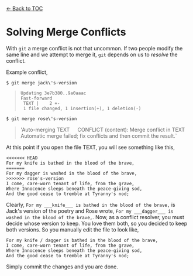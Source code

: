 [<- Back to TOC](https://github.com/Hindol/git-tutorial/blob/master/README.md)

# Solving Merge Conflicts
With `git` a merge conflict is not that uncommon. If two people modify the same line and we attempt to merge it, `git` depends on us to _resolve_ the conflict.

Example conflict,

    $ git merge jack\'s-version

> `Updating 3e7b380..9a0aaac`  
> `Fast-forward`  
> ` TEXT |    2 +-`  
> ` 1 file changed, 1 insertion(+), 1 deletion(-)`

    $ git merge rose\'s-version

> 'Auto-merging TEXT`  
> `CONFLICT (content): Merge conflict in TEXT`  
> `Automatic merge failed; fix conflicts and then commit the result.`

At this point if you open the file TEXT, you will see something like this,

```
<<<<<<< HEAD
For my knife is bathed in the blood of the brave,
=======
For my dagger is washed in the blood of the brave,
>>>>>>> rose's-version
I come, care-worn tenant of life, from the grave,
Where Innocence sleeps beneath the peace-giving sod,
And the good cease to tremble at Tyranny's nod;
```

Clearly, `For my ___knife___ is bathed in the blood of the brave,` is Jack's version of the poetry and Rose wrote, `For my ___dagger___ is washed in the blood of the brave,`. Now, as a conflict resolver, you must decide whose version to keep. You love them both, so you decided to keep both versions. So you manually edit the file to look like,

```
For my knife / dagger is bathed in the blood of the brave,
I come, care-worn tenant of life, from the grave,
Where Innocence sleeps beneath the peace-giving sod,
And the good cease to tremble at Tyranny's nod;
```

Simply commit the changes and you are done.